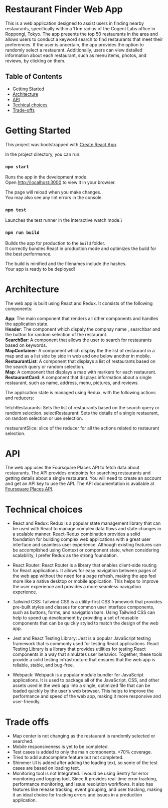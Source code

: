 # Restaurant Finder Web App

This is a web application designed to assist users in finding nearby restaurants, specifically within a 1 km radius of the Cogent Labs office in Roppongi, Tokyo. The app presents the top 50 restaurants in the area and allows users to conduct a keyword search to find restaurants that meet their preferences. If the user is uncertain, the app provides the option to randomly select a restaurant. Additionally, users can view detailed information about each restaurant, such as menu items, photos, and reviews, by clicking on them.


## Table of Contents
* [Getting Started](#getting-started)
* [Architecture](#architecture)
* [API](#api)
* [Techical choices](#technical-choices)
* [Trade-offs](#tade-offs)

# Getting Started

This project was bootstrapped with [Create React App](https://github.com/facebook/create-react-app).

In the project directory, you can run:

### `npm start`

Runs the app in the development mode.\
Open [http://localhost:3000](http://localhost:3000) to view it in your browser.

The page will reload when you make changes.\
You may also see any lint errors in the console.

### `npm test`

Launches the test runner in the interactive watch mode.\

### `npm run build`

Builds the app for production to the `build` folder.\
It correctly bundles React in production mode and optimizes the build for the best performance.

The build is minified and the filenames include the hashes.\
Your app is ready to be deployed!


# Architecture

The web app is built using React and Redux. It consists of the following components:

**App**: The main component that renders all other components and handles the application state.\
  **Header**: The component which dispaly the compnay name , searchbar and the button for random selection of the           restaurant.\
    **SearchBar**: A component that allows the user to search for restaurants based on keywords.\
   **MapContainer**: A component which display the the list of restaurant in a map and as a list side by side in web and     one below another in mobile.\
    **RestaurantList**: A component that displays a list of restaurants based on the search query or random selection.\
    **Map**: A component that displays a map with markers for each restaurant.\
   **RestaurantCard**: A component that displays information about a single restaurant, such as name, address, menu,             pictures, and reviews.

    
The application state is managed using Redux, with the following actions and reducers:

fetchRestaurants: Sets the list of restaurants based on the search query or random selection.
selectRestaurant: Sets the details of a single restaurant, on random selection or use selection.

restaurantSlice: slice of the reducer for all the actions related to restaurant selection.

# API
The web app uses the Foursquare Places API to fetch data about restaurants. The API provides endpoints for searching restaurants and getting details about a single restaurant. You will need to create an account and get an API key to use the API. The API documentation is available at [Foursquare Places API](https://developer.foursquare.com/places-api).

# Technical choices

* React and Redux: Redux is a popular state management library that can be used with React to manage complex data flows and state changes in a scalable manner. React-Redux combination provides a solid foundation for building complex web applications with a great user interface and seamless user experience. Although existing features can be accomplished using Context or component state, when considering scalability, I prefer Redux as the strong foundation.

* React Router: React Router is a library that enables client-side routing for React applications. It allows for easy navigation between pages of the web app without the need for a page refresh, making the app feel more like a native desktop or mobile application. This helps to improve the user experience and provides a more seamless navigation experience. 

* Tailwind CSS: Tailwind CSS is a utility-first CSS framework that provides pre-built styles and classes for common user interface components, such as buttons, forms, and navigation bars. Using Tailwind CSS can help to speed up development by providing a set of reusable components that can be quickly styled to match the design of the web app.

* Jest and React Testing Library: Jest is a popular JavaScript testing framework that is commonly used for testing React applications. React Testing Library is a library that provides utilities for testing React components in a way that simulates user behavior. Together, these tools provide a solid testing infrastructure that ensures that the web app is reliable, stable, and bug-free.

* Webpack: Webpack is a popular module bundler for JavaScript applications. It is used to package all of the JavaScript, CSS, and other assets used in the web app into a single, optimized file that can be loaded quickly by the user's web browser. This helps to improve the performance and speed of the web app, making it more responsive and user-friendly.

# Trade offs

* Map center is not changing as the restaurant is randomly selected or searched.
* Mobile responsiveness is yet to be completed.
* Test cases is added to only the main components. <70% coverage.
* Tried to add autocomplete feature but not completed.
* Shimmer UI is added after adding the loading text, so some of the test cases are based on loading text.
* Monitoring tool is not Integrated. I would be using Sentry for  error monitoring and logging tool, Since It provides real-time error tracking, performance monitoring, and issue resolution workflows. It also has features like release tracking, event grouping, and user tracking, making it an ideal choice for tracking errors and issues in a production application.





